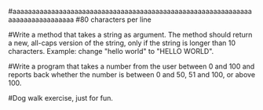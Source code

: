 #aaaaaaaaaaaaaaaaaaaaaaaaaaaaaaaaaaaaaaaaaaaaaaaaaaaaaaaaaaaaaaaaaaaaaaaaaaaaaaa
#80 characters per line

#Write a method that takes a string as argument. The method should return a new, all-caps version of the string, only if the string is longer than 10 characters. Example: change "hello world" to "HELLO WORLD".

#Write a program that takes a number from the user between 0 and 100 and reports back whether the number is between 0 and 50, 51 and 100, or above 100.

#Dog walk exercise, just for fun.